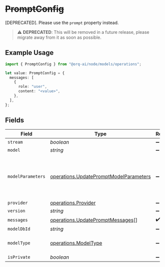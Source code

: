 # ~~PromptConfig~~

[DEPRECATED]. Please use the `prompt` property instead.

> :warning: **DEPRECATED**: This will be removed in a future release, please migrate away from it as soon as possible.

## Example Usage

```typescript
import { PromptConfig } from "@orq-ai/node/models/operations";

let value: PromptConfig = {
  messages: [
    {
      role: "user",
      content: "<value>",
    },
  ],
};
```

## Fields

| Field                                                                                            | Type                                                                                             | Required                                                                                         | Description                                                                                      |
| ------------------------------------------------------------------------------------------------ | ------------------------------------------------------------------------------------------------ | ------------------------------------------------------------------------------------------------ | ------------------------------------------------------------------------------------------------ |
| `stream`                                                                                         | *boolean*                                                                                        | :heavy_minus_sign:                                                                               | N/A                                                                                              |
| `model`                                                                                          | *string*                                                                                         | :heavy_minus_sign:                                                                               | N/A                                                                                              |
| `modelParameters`                                                                                | [operations.UpdatePromptModelParameters](../../models/operations/updatepromptmodelparameters.md) | :heavy_minus_sign:                                                                               | Model Parameters: Not all parameters apply to every model                                        |
| `provider`                                                                                       | [operations.Provider](../../models/operations/provider.md)                                       | :heavy_minus_sign:                                                                               | N/A                                                                                              |
| `version`                                                                                        | *string*                                                                                         | :heavy_minus_sign:                                                                               | N/A                                                                                              |
| `messages`                                                                                       | [operations.UpdatePromptMessages](../../models/operations/updatepromptmessages.md)[]             | :heavy_check_mark:                                                                               | N/A                                                                                              |
| `modelDbId`                                                                                      | *string*                                                                                         | :heavy_minus_sign:                                                                               | N/A                                                                                              |
| `modelType`                                                                                      | [operations.ModelType](../../models/operations/modeltype.md)                                     | :heavy_minus_sign:                                                                               | The modality of the model                                                                        |
| `isPrivate`                                                                                      | *boolean*                                                                                        | :heavy_minus_sign:                                                                               | N/A                                                                                              |